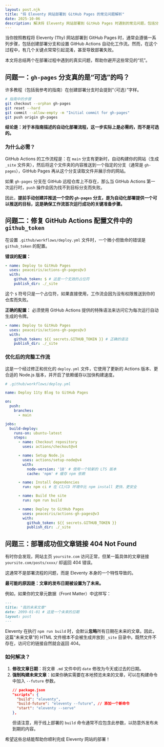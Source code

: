 ```yaml
---
layout: post.njk
title: "将 Eleventy 网站部署到 GitHub Pages 的常见问题解析"
date: 2025-10-06
description: 解决将 Eleventy 网站部署到 GitHub Pages 时遇到的常见问题，包括分支设置、令牌配置和文章链接 404 错误。
---
```


当你按照教程将 Eleventy (11ty) 网站部署到 GitHub Pages 时，通常会遵循一系列步骤，包括创建部署分支和设置 GitHub Actions 自动化工作流。然而，在这个过程中，有几个关键点常常引起混淆，甚至导致部署失败。

本文将总结两个在部署过程中遇到的真实问题，帮助你避开这些常见的“坑”。

## 问题一：`gh-pages` 分支真的是“可选”的吗？

许多教程（包括我参考的指南）在创建部署分支时会提到“（可选）”字样。

```bash
# 指南中的步骤
git checkout --orphan gh-pages
git reset --hard
git commit --allow-empty -m "Initial commit for gh-pages"
git push origin gh-pages
```

**结论是：对于本指南描述的自动化部署流程，这一步实际上是必需的，而不是可选的。**

### 为什么必需？

GitHub Actions 的工作流程是：在 `main` 分支有更新时，自动构建你的网站（生成 `_site` 文件夹），然后将这个文件夹的内容推送到一个指定的分支（通常是 `gh-pages`），GitHub Pages 再从这个分支读取文件并展示你的网站。

如果 `gh-pages` 分支在 GitHub 远程仓库上不存在，那么当 GitHub Actions 第一次运行时，`push` 操作会因为找不到目标分支而失败。

因此，**提前手动创建并推送一个空的 `gh-pages` 分支，是为自动化部署提供一个可以推送的目标，这是确保工作流首次运行成功的关键准备步骤。**

## 问题二：修复 GitHub Actions 配置文件中的 `github_token`

在设置 `.github/workflows/deploy.yml` 文件时，一个微小但致命的错误是 `github_token` 的配置。

**错误的配置：**
```yaml
- name: Deploy to GitHub Pages
  uses: peaceiris/actions-gh-pages@v3
  with:
    github_token: $ # 这是一个无效的占位符
    publish_dir: ./_site
```

这个 `$` 符号只是一个占位符，如果直接使用，工作流会因为没有权限推送到你的仓库而失败。

**正确的配置：**
必须使用 GitHub Actions 提供的特殊语法来访问它为每次运行自动生成的令牌。

```yaml
- name: Deploy to GitHub Pages
  uses: peaceiris/actions-gh-pages@v3
  with:
    github_token: ${{ secrets.GITHUB_TOKEN }} # 正确的语法
    publish_dir: ./_site
```

### 优化后的完整工作流

这是一个经过修正和优化的 `deploy.yml` 文件，它使用了更新的 Actions 版本、更合适的 Node.js 版本，并开启了依赖缓存以加快构建速度。

```yaml
# .github/workflows/deploy.yml

name: Deploy 11ty Blog to GitHub Pages

on:
  push:
    branches:
      - main

jobs:
  build-deploy:
    runs-on: ubuntu-latest
    steps:
      - name: Checkout repository
        uses: actions/checkout@v4

      - name: Setup Node.js
        uses: actions/setup-node@v4
        with:
          node-version: '18' # 使用一个较新的 LTS 版本
          cache: 'npm' # 缓存 npm 依赖

      - name: Install dependencies
        run: npm ci # 在 CI/CD 环境中比 npm install 更快、更安全

      - name: Build the site
        run: npm run build

      - name: Deploy to GitHub Pages
        uses: peaceiris/actions-gh-pages@v3
        with:
          github_token: ${{ secrets.GITHUB_TOKEN }}
          publish_dir: ./_site
```

## 问题三：部署成功但文章链接 404 Not Found

有时你会发现，网站主页 `yoursite.com` 访问正常，但某一篇具体的文章链接 `yoursite.com/posts/xxxx/` 却返回 404 错误。

这通常不是部署流程的问题，而是 Eleventy 本身的一个特性导致的。

**最可能的原因是：文章的发布日期被设置为了未来。**

例如，如果你的文章元数据（Front Matter）中这样写：

```markdown
---
title: "我的未来文章"
date: 2099-01-01 # 这是一个未来的日期
layout: post
---
```

Eleventy 在执行 `npm run build` 时，会默认**忽略**所有日期在未来的文章。因此，这篇“未来文章”的 HTML 文件根本不会被生成并放到 `_site` 目录中。既然文件不存在，访问它的链接自然就会返回 404。

### 如何解决？

1.  **修改文章日期**：将文章 `.md` 文件中的 `date` 修改为今天或过去的日期。
2.  **强制构建未来文章**：如果你确实需要在本地预览未来的文章，可以在构建命令中加入 `--future` 参数。
    ```json
    // package.json
    "scripts": {
      "build": "eleventy",
      "build-future": "eleventy --future", // 添加一个新命令
      "start": "eleventy --serve"
    },
    ```
    但请注意，用于线上部署的 `build` 命令通常不应包含此参数，以防意外发布未到期的内容。

希望这些总结能帮助你顺利完成 Eleventy 网站的部署！
```
